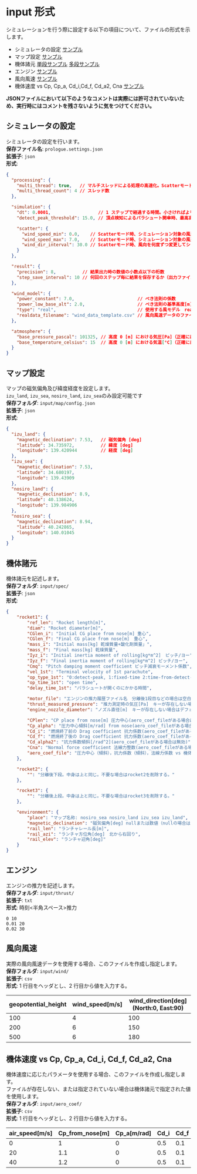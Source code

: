 # input 形式

シミュレーションを行う際に設定する以下の項目について、ファイルの形式を示します。

- シミュレータの設定 [サンプル](https://github.com/FROM-THE-EARTH/Prologue/blob/main/application/prologue.settings.json)
- マップ設定 [サンプル](https://github.com/FROM-THE-EARTH/Prologue/blob/main/application/input/map/config.json)
- 機体諸元 [単段サンプル](https://github.com/FROM-THE-EARTH/Prologue/blob/main/application/input/json/spec_single.json) [多段サンプル](https://github.com/FROM-THE-EARTH/Prologue/blob/main/application/input/json/spec_multi.json)
- エンジン [サンプル](https://github.com/FROM-THE-EARTH/Prologue/blob/main/application/input/thrust/Sample_G40-4W.txt)
- 風向風速 [サンプル](https://github.com/FROM-THE-EARTH/Prologue/blob/main/application/input/wind/sample.csv)
- 機体速度 vs Cp, Cp_a, Cd_i,Cd_f, Cd_a2, Cna [サンプル](https://github.com/FROM-THE-EARTH/Prologue/blob/main/application/input/aero_coef/sample.csv)

**JSONファイルにおいて以下のようなコメントは実際には許可されていないため、実行時にはコメントを残さないように気をつけてください。**

## シミュレータの設定

シミュレータの設定を行います。<br>
**保存ファイル名**: `prologue.settings.json`<br>
**拡張子**: `json`<br>
**形式**:

```json
{
  "processing": {
    "multi_thread": true,	// マルチスレッドによる処理の高速化。Scatterモードでのみ有効。
    "multi_thread_count": 4	// スレッド数
  },

  "simulation": {
    "dt": 0.0001,                  // 1 ステップで経過する時間。小さければより精度が上がるが計算に時間がかかる。[s]
    "detect_peak_threshold": 15.0, // 頂点検知によるパラシュート開傘時、最高高度から何メートル落下したら開傘するか[m]

    "scatter": {
      "wind_speed_min": 0.0,    // Scatterモード時、シミュレーション対象の風速の最小値[m/s]
      "wind_speed_max": 7.0,    // Scatterモード時、シミュレーション対象の風速の最大値[m/s]
      "wind_dir_interval": 30.0 // Scatterモード時、風向を何度ずつ変更してシミュレーションするか[deg]
    }
  },

  "result": {
    "precision": 8,          // 結果出力時の数値の小数点以下の桁数
    "step_save_interval": 10 // 何回のステップ毎に結果を保存するか（出力ファイルが巨大になるのを防ぐため）
  },

  "wind_model": {
    "power_constant": 7.0,                        // べき法則の係数
    "power_low_base_alt": 2.0,                    // べき法則の基準高度[m]
    "type": "real",                               // 使用する風モデル　real, original, only_powerlow, no_wind
    "realdata_filename": "wind_data_template.csv" // 風向風速データのファイル名。typeがrealの場合のみ有効。
  },

  "atmosphere": {
    "base_pressure_pascal": 101325, // 高度 0 [m] における気圧[Pa]（正確にはジオポテンシャル高度 0 [m]）
    "base_temperature_celsius": 15  // 高度 0 [m] における気温[°C]（正確にはジオポテンシャル高度 0 [m]）
  }
}
```

## マップ設定

マップの磁気偏角及び緯度経度を設定します。<br>
`izu_land`, `izu_sea`, `nosiro_land`, `izu_sea`のみ設定可能です<br>
**保存フォルダ**: `input/map/config.json`<br>
**拡張子**: `json`<br>
**形式**:

```json
{
  "izu_land": {
    "magnetic_declination": 7.53,	// 磁気偏角 [deg]
    "latitude": 34.735972,			// 緯度 [deg]
    "longitude": 139.420944			// 経度 [deg]
  },
  "izu_sea": {
    "magnetic_declination": 7.53,
    "latitude": 34.680197,
    "longitude": 139.43909
  },
  "nosiro_land": {
    "magnetic_declination": 8.9,
    "latitude": 40.138624,
    "longitude": 139.984906
  },
  "nosiro_sea": {
    "magnetic_declination": 8.94,
    "latitude": 40.242865,
    "longitude": 140.01045
  }
}

```

## 機体諸元

機体諸元を記述します。<br>
**保存フォルダ**: `input/spec/`<br>
**拡張子**: `json`<br>
**形式**:

```json
{
	"rocket1": {
		"ref_len": "Rocket length[m]",
		"diam": "Rocket diameter[m]",
		"CGlen_i": "Initial CG place from nose[m] 重心",
		"CGlen_f": "Final CG place from nose[m]　重心",
		"mass_i": "Initial mass[kg] 乾燥質量+酸化剤質量」",
		"mass_f": "Final mass[kg] 乾燥質量",
		"Iyz_i": "Initial inertia moment of rolling[kg*m^2]　ピッチ/ヨー",
		"Iyz_f": "Final inertia moment of rolling[kg*m^2] ピッチ/ヨー",
		"Cmq": "Pitch damping moment coefficient ピッチ減衰モーメント係数",
		"vel_1st": "Terminal velocity of 1st parachute",
		"op_type_1st": "0:detect-peak, 1:fixed-time 2:time-from-detect-peak",
		"op_time_1st": "open time",
		"delay_time_1st": "パラシュートが開くのにかかる時間",

		"motor_file": "エンジンの推力履歴ファイル名　分離後1段目などの場合は空白にする",
		"thrust_measured_pressure": "推力測定時の気圧[Pa]　キーが存在しない場合はデフォルト値101325[Pa]",
		"engine_nozzle_diameter": "ノズル直径[m]　キーが存在しない場合はデフォルト値0[m]",

		"CPlen": "CP place from nose[m] 圧力中心(aero_coef_fileがある場合は無効)",
		"Cp_alpha": "圧力中心傾斜[m/rad] from nose(aero_coef_fileがある場合は無効)",
		"Cd_i": "燃焼終了前の Drag coefficient 抗力係数(aero_coef_fileがある場合は無効)",
		"Cd_f": "燃焼終了後の Drag coefficient 抗力係数(aero_coef_fileがある場合は無効)",
		"Cd_alpha2": "抗力係数傾斜[/rad^2](aero_coef_fileがある場合は無効)",
		"Cna": "Normal force coefficient 法線力整数(aero_coef_fileがある場合は無効)",
		"aero_coef_file": "圧力中心（傾斜），抗力係数（傾斜），法線力係数 vs 機体速度　のcsvファイル名"
	},

	"rocket2": {
		"": "分離後下段。中身は上と同じ。不要な場合はrocket2を削除する。"
	},

	"rocket3": {
		"": "分離後上段。中身は上と同じ。不要な場合はrocket3を削除する。"
	},

	"environment": {
		"place": "マップ名称: nosiro_sea nosiro_land izu_sea izu_land",
		"magnetic_declination": "磁気偏角[deg] nullまたは数値（nullの場合はマップごとのデフォルト値を使用 DYNAMICS.md参照）",
		"rail_len": "ランチャレール長[m]",
		"rail_azi": "ランチャ方位角[deg]　北から右回り",
		"rail_elev": "ランチャ迎角[deg]"
	}
}
```

## エンジン

エンジンの推力を記述します。<br>
**保存フォルダ**: `input/thrust/`<br>
**拡張子**: `txt`<br>
**形式**: 時刻<半角スペース>推力

```
0 10
0.01 20
0.02 30
```

## 風向風速

実際の風向風速データを使用する場合、このファイルを作成し指定します。<br>
**保存フォルダ**: `input/wind/`<br>
**拡張子**: `csv`<br>
**形式**: 1 行目をヘッダとし、2 行目から値を入力する。

| geopotential_height | wind_speed[m/s] | wind_direction[deg](North:0, East:90) |
| ------------------- | --------------- | ------------------------------------- |
| 100                 | 4               | 100                                   |
| 200                 | 6               | 150                                   |
| 500                 | 6               | 180                                   |

## 機体速度 vs Cp, Cp_a, Cd_i, Cd_f, Cd_a2, Cna

機体速度に応じたパラメータを使用する場合、このファイルを作成し指定します。<br>
ファイルが存在しない、または指定されていない場合は機体諸元で指定された値を使用します。<br>
**保存フォルダ**: `input/aero_coef/`<br>
**拡張子**: `csv`<br>
**形式**: 1 行目をヘッダとし、2 行目から値を入力する。

| air_speed[m/s] | Cp_from_nose[m] | Cp_a[m/rad] | Cd_i | Cd_f | Cd_a2[/rad^2] | Cna  |
| -------------- | --------------- | ----------- | ---- | ---- | ------------- | ---- |
| 0              | 1               | 0           | 0.5  | 0.1  | 0             | 11   |
| 20             | 1.1             | 0           | 0.5  | 0.1  | 0             | 11.5 |
| 40             | 1.2             | 0           | 0.5  | 0.1  | 0             | 12   |
